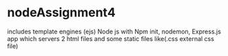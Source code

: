 # nodeAssignment4
includes template engines (ejs) Node js with Npm init, nodemon, Express.js app which servers 2 html files and some static files like(.css external css file)
